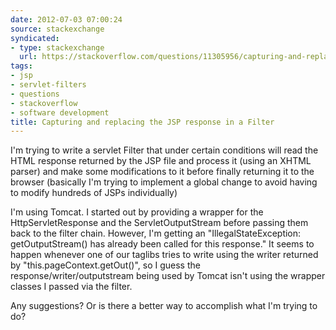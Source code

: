 ```yaml
---
date: 2012-07-03 07:00:24
source: stackexchange
syndicated:
- type: stackexchange
  url: https://stackoverflow.com/questions/11305956/capturing-and-replacing-the-jsp-response-in-a-filter
tags:
- jsp
- servlet-filters
- questions
- stackoverflow
- software development
title: Capturing and replacing the JSP response in a Filter
---
```


I'm trying to write a servlet Filter that under certain conditions will read the HTML response returned by the JSP file and process it (using an XHTML parser) and make some modifications to it before finally returning it to the browser (basically I'm trying to implement a global change to avoid having to modify hundreds of JSPs individually)

I'm using Tomcat. I started out by providing a wrapper for the HttpServletResponse and the ServletOutputStream before passing them back to the filter chain. However, I'm getting an "IllegalStateException: getOutputStream() has already been called for this response." It seems to happen whenever one of our taglibs tries to write using the writer returned by "this.pageContext.getOut()", so I guess the response/writer/outputstream being used by Tomcat isn't using the wrapper classes I passed via the filter.

Any suggestions? Or is there a better way to accomplish what I'm trying to do?